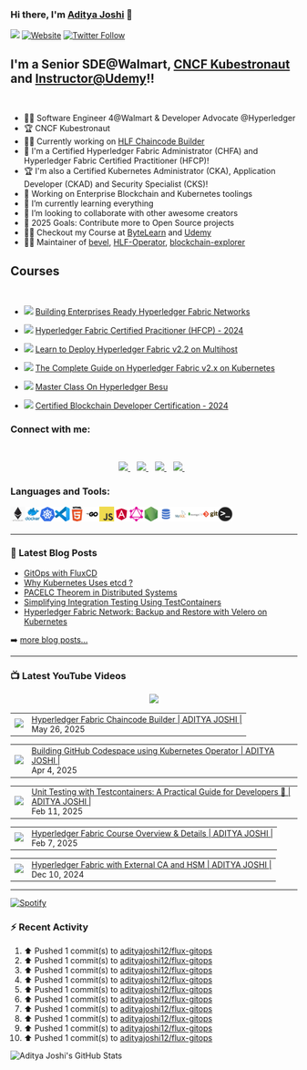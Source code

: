 ### Hi there, I'm [Aditya Joshi][website] 👋
![](https://komarev.com/ghpvc/?username=adityajoshi12&style=flat-square&label=PROFILE+VIEWS)
[![Website](https://img.shields.io/website?label=adityajoshi.online&style=for-the-badge&url=https%3A%2F%2Fadityajoshi.online)](https://adityajoshi.online)
[![Twitter Follow](https://img.shields.io/twitter/follow/adityaajoshi12?color=1DA1F2&logo=twitter&style=for-the-badge)](https://twitter.com/intent/follow?original_referer=https%3A%2F%2Fgithub.com%2Fadityajoshi12&screen_name=adityaajoshi12)

## I'm a Senior SDE@Walmart, [CNCF Kubestronaut](https://www.cncf.io/training/kubestronaut/?_sft_lf-country=in&p=aditya-joshi) and [Instructor@Udemy](https://www.udemy.com/user/aditya-joshi-9)!!
<br>

- 👨‍💻 Software Engineer 4@Walmart & Developer Advocate @Hyperledger
- 🏆 CNCF Kubestronaut
- 👨‍💻 Currently working on [HLF Chaincode Builder](https://hlf-chaincode-builder.bytelearn.in)
- 🔭 I'm a Certified Hyperledger Fabric Administrator (CHFA) and Hyperledger Fabric Certified Practitioner (HFCP)!
- 🏆 I'm also a Certified Kubernetes Administrator (CKA), Application Developer (CKAD) and Security Specialist (CKS)!
- 🥅 Working on Enterprise Blockchain and Kubernetes toolings
- 🌱 I’m currently learning everything
- 👯 I’m looking to collaborate with other awesome creators
- 🥅 2025 Goals: Contribute more to Open Source projects
- 👨‍💻 Checkout my Course at [ByteLearn](https://courses.bytelearn.in/s/store) and [Udemy](https://www.udemy.com/user/aditya-joshi-9/)
- 🦸‍♂️ Maintainer of [bevel](https://github.com/hyperledger/bevel), [HLF-Operator](https://github.com/hyperledger/bevel-operator-fabric), [blockchain-explorer](https://github.com/hyperledger-labs/blockchain-explorer)

## Courses
<br>

- <img src="https://d502jbuhuh9wk.cloudfront.net/courses/651a3f0ce4b05be61a8c93b5/651a3f0ce4b05be61a8c93b5_scaled_cover.jpg" width="100px"/> [Building Enterprises Ready Hyperledger Fabric Networks](https://courses.bytelearn.in/courses/Building-Enterprises-Ready-Hyperledger-Fabric-Networks-651a3f0ce4b05be61a8c93b5-651a3f0ce4b05be61a8c93b5)
- <img src="https://d502jbuhuh9wk.cloudfront.net/courses/6582a990e4b0f762acd78a07/6582a990e4b0f762acd78a07_scaled_cover.jpg" width="100px"/> [Hyperledger Fabric Certified Pracitioner (HFCP) - 2024](https://courses.bytelearn.in/courses/Hyperledger-Fabric-Certified-Practitioner-HFCP-6582a990e4b0f762acd78a07)
- <img src="https://img-c.udemycdn.com/course/240x135/3741540_d31f_4.jpg" width="100px"/> [Learn to Deploy Hyperledger Fabric v2.2 on Multihost](https://udemy.com/course/learn-to-deploy-hyperledger-fabric-v22-on-multihost/)

- <img src="https://img-c.udemycdn.com/course/240x135/3970920_6f16_4.jpg" width="100px"/> [The Complete Guide on Hyperledger Fabric v2.x on Kubernetes](https://www.udemy.com/course/hyperledger-fabric-on-kubernetes-complete-guide)

- <img src="https://img-c.udemycdn.com/course/240x135/3815532_1edc_2.jpg" width="100px"/> [Master Class On Hyperledger Besu](https://udemy.com/course/hyperledger-besu-master-class)

- <img src="https://img-c.udemycdn.com/course/240x135/3814476_e3c7.jpg" width="100px"/> [Certified Blockchain Developer Certification - 2024](https://www.udemy.com/course/certified-blockchain-developer-certification)



### Connect with me:
<br>
<p align='center'>

  <a target="_blank" rel="noopener noreferrer" href="https://twitter.com/adityaajoshi12">
    <img src="https://img.shields.io/badge/Twitter-1DA1F2?style=for-the-badge&logo=twitter&logoColor=white" />        
  </a>&nbsp;&nbsp;
  
  <a target="_blank" rel="noopener noreferrer" href="https://www.linkedin.com/in/adityajoshi12/">
    <img src="https://img.shields.io/badge/linkedin-%230077B5.svg?&style=for-the-badge&logo=linkedin&logoColor=white" />
  </a>&nbsp;&nbsp;
  
  <a target="_blank" rel="noopener noreferrer" href="https://www.instagram.com/joshiaditya12/">
    <img src="https://img.shields.io/badge/Instagram-E4405F?style=for-the-badge&logo=stack-overflow&logoColor=white" />
  </a>&nbsp;&nbsp;
  
  <a target="_blank" rel="noopener noreferrer" href="https://t.me/adityajoshi12">
    <img src="https://img.shields.io/badge/Telegram-2CA5E0?style=for-the-badge&logo=telegram&logoColor=white" />        
  </a>&nbsp;&nbsp;
</p>



### Languages and Tools:

[<img align="left" alt="Visual Studio Code" width="26px" src="https://raw.githubusercontent.com/github/explore/80688e429a7d4ef2fca1e82350fe8e3517d3494d/topics/ethereum/ethereum.png" />](https://www.ethereum.org/)

[<img align="left" alt="Visual Studio Code" width="26px" src="https://raw.githubusercontent.com/github/explore/80688e429a7d4ef2fca1e82350fe8e3517d3494d/topics/docker/docker.png" />](https://www.docker.com/)

[<img align="left" alt="Visual Studio Code" width="26px" src="https://raw.githubusercontent.com/github/explore/80688e429a7d4ef2fca1e82350fe8e3517d3494d/topics/kubernetes/kubernetes.png" />](https://kubernetes.io/)

[<img align="left" alt="Visual Studio Code" width="26px" src="https://raw.githubusercontent.com/github/explore/80688e429a7d4ef2fca1e82350fe8e3517d3494d/topics/visual-studio-code/visual-studio-code.png" />](https://code.visualstudio.com/)
[<img align="left" alt="HTML5" width="26px" src="https://raw.githubusercontent.com/github/explore/80688e429a7d4ef2fca1e82350fe8e3517d3494d/topics/html/html.png" />](https://en.wikipedia.org/wiki/html)

[<img align="left" alt="golang" width="26px" src="https://raw.githubusercontent.com/github/explore/80688e429a7d4ef2fca1e82350fe8e3517d3494d/topics/go/go.png" />](https://go.dev)
[<img align="left" alt="JavaScript" width="26px" src="https://raw.githubusercontent.com/github/explore/80688e429a7d4ef2fca1e82350fe8e3517d3494d/topics/javascript/javascript.png" />](https://www.javascript.com/)
[<img align="left" alt="Angular" width="26px" src="https://raw.githubusercontent.com/github/explore/80688e429a7d4ef2fca1e82350fe8e3517d3494d/topics/angular/angular.png" />](https://angular.io)

[<img align="left" alt="GraphQL" width="26px" src="https://raw.githubusercontent.com/github/explore/80688e429a7d4ef2fca1e82350fe8e3517d3494d/topics/graphql/graphql.png" />](https://graphql.org)
[<img align="left" alt="Node.js" width="26px" src="https://raw.githubusercontent.com/github/explore/80688e429a7d4ef2fca1e82350fe8e3517d3494d/topics/nodejs/nodejs.png" />](https://nodejs.org)
[<img align="left" alt="SQL" width="26px" src="https://raw.githubusercontent.com/github/explore/80688e429a7d4ef2fca1e82350fe8e3517d3494d/topics/sql/sql.png" />](https://en.wikipedia.org/wiki/sql)
[<img align="left" alt="MySQL" width="26px" src="https://raw.githubusercontent.com/github/explore/80688e429a7d4ef2fca1e82350fe8e3517d3494d/topics/mysql/mysql.png" />](https://mysql.com)
[<img align="left" alt="MongoDB" width="26px" src="https://raw.githubusercontent.com/github/explore/80688e429a7d4ef2fca1e82350fe8e3517d3494d/topics/mongodb/mongodb.png" />](https://mongodb.com)
[<img align="left" alt="Git" width="26px" src="https://raw.githubusercontent.com/github/explore/80688e429a7d4ef2fca1e82350fe8e3517d3494d/topics/git/git.png" />](https://git-scm.com)

[<img align="left" alt="Terminal" width="26px" src="https://raw.githubusercontent.com/github/explore/80688e429a7d4ef2fca1e82350fe8e3517d3494d/topics/terminal/terminal.png" />](https://en.wikipedia.org/wiki/computer_terminal)

<br />
<br />

---

### 📕 Latest Blog Posts

<!-- BLOG-POST-LIST:START -->
- [GitOps with FluxCD](https://levelup.gitconnected.com/gitops-with-fluxcd-3a3cfb72e817?source=rss-63332736e4ac------2)
- [Why Kubernetes Uses etcd ?](https://levelup.gitconnected.com/why-kubernetes-uses-etcd-6e99f1b49155?source=rss-63332736e4ac------2)
- [PACELC Theorem in Distributed Systems](https://levelup.gitconnected.com/pacelc-theorem-in-distributed-systems-7fecd401bb02?source=rss-63332736e4ac------2)
- [Simplifying Integration Testing Using TestContainers](https://levelup.gitconnected.com/simplifying-integration-testing-using-testcontainers-97b5fe03c101?source=rss-63332736e4ac------2)
- [Hyperledger Fabric Network: Backup and Restore with Velero on Kubernetes](https://levelup.gitconnected.com/hyperledger-fabric-network-backup-and-restore-with-velero-on-kubernetes-b14429b4bdd9?source=rss-63332736e4ac------2)
<!-- BLOG-POST-LIST:END -->

➡️ [more blog posts...](https://medium.com/@adityaprakashjoshi1)

---

### 📺 Latest YouTube Videos

<div align="center">

[<img src="https://img.shields.io/badge/-Subscribe-red?style=for-the-badge&logo=youtube&logoColor=white"/>](https://www.youtube.com/channel/UCL0SMt31uGzKqbKCQ7Zprxg?sub_confirmation=1)

</div>

<!-- YOUTUBE:START --><table><tr><td><a href="https://www.youtube.com/watch?v=-L4uK-0I22c"><img width="140px" src="https://i.ytimg.com/vi/-L4uK-0I22c/mqdefault.jpg"></a></td>
<td><a href="https://www.youtube.com/watch?v=-L4uK-0I22c">Hyperledger Fabric Chaincode Builder | ADITYA JOSHI |</a><br/>May 26, 2025</td></tr></table>
<table><tr><td><a href="https://www.youtube.com/watch?v=R-uTKyPsCCw"><img width="140px" src="https://i.ytimg.com/vi/R-uTKyPsCCw/mqdefault.jpg"></a></td>
<td><a href="https://www.youtube.com/watch?v=R-uTKyPsCCw">Building GitHub Codespace using Kubernetes Operator | ADITYA JOSHI |</a><br/>Apr 4, 2025</td></tr></table>
<table><tr><td><a href="https://www.youtube.com/watch?v=qvAlVY59Oxo"><img width="140px" src="https://i.ytimg.com/vi/qvAlVY59Oxo/mqdefault.jpg"></a></td>
<td><a href="https://www.youtube.com/watch?v=qvAlVY59Oxo">Unit Testing with Testcontainers: A Practical Guide for Developers 🚀 | ADITYA JOSHI |</a><br/>Feb 11, 2025</td></tr></table>
<table><tr><td><a href="https://www.youtube.com/watch?v=zk9c-0ZOnIM"><img width="140px" src="https://i.ytimg.com/vi/zk9c-0ZOnIM/mqdefault.jpg"></a></td>
<td><a href="https://www.youtube.com/watch?v=zk9c-0ZOnIM">Hyperledger Fabric Course Overview &amp; Details | ADITYA JOSHI |</a><br/>Feb 7, 2025</td></tr></table>
<table><tr><td><a href="https://www.youtube.com/watch?v=ebl4mSnKazY"><img width="140px" src="https://i.ytimg.com/vi/ebl4mSnKazY/mqdefault.jpg"></a></td>
<td><a href="https://www.youtube.com/watch?v=ebl4mSnKazY">Hyperledger Fabric with External CA and HSM | ADITYA JOSHI |</a><br/>Dec 10, 2024</td></tr></table>
<!-- YOUTUBE:END -->


---

[![Spotify](https://spotify-adityajoshi12.vercel.app/api/spotify)](https://open.spotify.com/user/skoldlhi3ffyvmx2ev5b8furk)


### :zap: Recent Activity

<!--RECENT_ACTIVITY:start-->
1. ⬆️ Pushed 1 commit(s) to [adityajoshi12/flux-gitops](https://github.com/adityajoshi12/flux-gitops)
2. ⬆️ Pushed 1 commit(s) to [adityajoshi12/flux-gitops](https://github.com/adityajoshi12/flux-gitops)
3. ⬆️ Pushed 1 commit(s) to [adityajoshi12/flux-gitops](https://github.com/adityajoshi12/flux-gitops)
4. ⬆️ Pushed 1 commit(s) to [adityajoshi12/flux-gitops](https://github.com/adityajoshi12/flux-gitops)
5. ⬆️ Pushed 1 commit(s) to [adityajoshi12/flux-gitops](https://github.com/adityajoshi12/flux-gitops)
6. ⬆️ Pushed 1 commit(s) to [adityajoshi12/flux-gitops](https://github.com/adityajoshi12/flux-gitops)
7. ⬆️ Pushed 1 commit(s) to [adityajoshi12/flux-gitops](https://github.com/adityajoshi12/flux-gitops)
8. ⬆️ Pushed 1 commit(s) to [adityajoshi12/flux-gitops](https://github.com/adityajoshi12/flux-gitops)
9. ⬆️ Pushed 1 commit(s) to [adityajoshi12/flux-gitops](https://github.com/adityajoshi12/flux-gitops)
10. ⬆️ Pushed 1 commit(s) to [adityajoshi12/flux-gitops](https://github.com/adityajoshi12/flux-gitops)
<!--RECENT_ACTIVITY:end-->


<p align='center'>
<a href="https://github-readme-stats-cqs1s6mnh-adityajoshi12.vercel.app/api?username=adityajoshi12&show_icons=true&hide_border=true&count_private=true" target="_blank" rel="noopener noreferrer">
  <img align="left" alt="Aditya Joshi's GitHub Stats" src="https://github-readme-stats-cqs1s6mnh-adityajoshi12.vercel.app/api?username=adityajoshi12&show_icons=true&hide_border=true&count_private=true" />
</a>
</p>



[website]: https://adityajoshi.online
[course]: https://courses.bytelearn.in/s/store
[twitter]: https://twitter.com/adityaajoshi12
[instagram]: https://instagram.com/aditya_joshi_official
[linkedin]: https://linkedin.com/in/adityajoshi12

